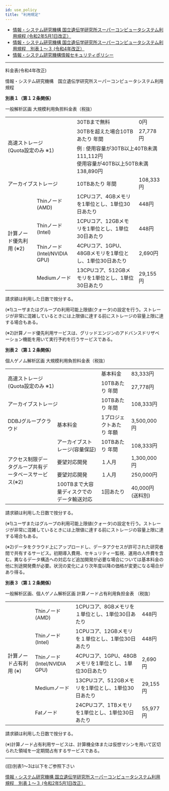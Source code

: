 ```yaml
---
id: use_policy
title: "利用規定"
---
```



- [情報・システム研究機構 国立遺伝学研究所スーパーコンピュータシステム利用規程 (令和2年5月1日改正）](/pdf/nigsc_use_policy.pdf)
- [情報・システム研究機構 国立遺伝学研究所スーパーコンピュータシステム利用規程　別表１〜３ (令和4年改正）](/pdf/tables_of_nigsc_use_policy_20220221.pdf)
- [情報・システム研究機構情報セキュリティポリシー](/pdf/ROIS_security_policy.pdf)

---

料金表(令和4年改正)

情報・システム研究機構　国立遺伝学研究所スーパーコンピュータシステム利用規程

**別表１（第１２条関係）**

一般解析区画 大規模利用負担料金表（税抜）

<table>
	<tbody>
		<tr>
			<td colspan="2" rowspan="3">高速ストレージ<br />(Quota設定のみ ※1)</td>
			<td>30TBまで無料</td>
			<td>0円</td>
		</tr>
		<tr>
			<td>30TBを超えた場合10TBあたり 年間</td>
			<td>27,778円</td>
		</tr>
		<tr>
			<td colspan="2">例 : 使用容量が30TB以上40TB未満  111,112円<br />使用容量が40TB以上50TB未満　138,890円</td>
		</tr>
		<tr>
			<td colspan="2">アーカイブストレージ</td>
			<td>10TBあたり 年間</td>
			<td>108,333円</td>
		</tr>
		<tr>
			<td rowspan="4">計算ノード優先利用 (※2)</td>
			<td>Thinノード<br />(AMD)</td>
			<td>1CPUコア、4GBメモリを1単位とし、1単位30日あたり</td>
			<td>448円</td>
		</tr>
		<tr>
			<td>Thinノード
(Intel)</td>
			<td>1CPUコア、12GBメモリを1単位とし、1単位30日あたり</td>
			<td>448円</td>
		</tr>
		<tr>
			<td>Thinノード<br />(Intel/NVIDIA GPU)</td>
			<td>4CPUコア、1GPU、48GBメモリを1単位とし、1単位30日あたり</td>
			<td>2,690円</td>
		</tr>
		<tr>
			<td>Mediumノード</td>
			<td>13CPUコア、512GBメモリを1単位とし、1単位30日あたり</td>
			<td>29,155円</td>
		</tr>
	</tbody>
</table>

請求額は利用した日数で按分する。

(※1)ユーザまたはグループの利用可能上限値(クォータ)の設定を行う。ストレージが非常に混雑しているときには上限値に達する前にストレージの容量上限に達する場合もある。

(※2)計算ノード優先利用サービスは、グリッドエンジンのアドバンスドリザベーション機能を用いて実行予約を行うサービスである。


**別表２（第１２条関係）**

個人ゲノム解析区画 大規模利用負担料金表（税抜）

<table>
	<tbody>
		<tr>
			<td colspan="2" rowspan="2">高速ストレージ<br />(Quota設定のみ ※1)</td>
			<td>基本料金</td>
			<td>83,333円</td>
		</tr>
		<tr>
			<td>10TBあたり 年間</td>
			<td>27,778円</td>
		</tr>
		<tr>
			<td colspan="2">アーカイブストレージ</td>
			<td>10TBあたり 年間</td>
			<td>108,333円</td>
		</tr>
		<tr>
			<td>DDBJグループクラウド</td>
			<td>基本料金</td>
			<td>1プロジェクトあたり 年額</td>
			<td>3,500,000円</td>
		</tr>
		<tr>
			<td rowspan="4">アクセス制限データグループ共有データベースサービス(※2)</td>
			<td>アーカイブストレージ(容量保証)</td>
			<td>10TBあたり 年間</td>
			<td>108,333円</td>
		</tr>
		<tr>
			<td>要望対応開発</td>
			<td>１人月</td>
			<td>1,300,000円</td>
		</tr>
		<tr>
			<td>要望対応開発</td>
			<td>１人月</td>
			<td>250,000円</td>
		</tr>
		<tr>
			<td>100TBまで大容量ディスクでのデータ輸送対応</td>
			<td>1回あたり</td>
			<td>40,000円
(送料別)</td>
		</tr>
	</tbody>
</table>

請求額は利用した日数で按分する。

(※1)ユーザまたはグループの利用可能上限値(クォータ)の設定を行う。ストレージが非常に混雑しているときには上限値に達する前にストレージの容量上限に達する場合もある。

(※2)データをクラウド上にアップロードし、データアクセスが許可された研究者間で共有するサービス。初期導入費用、セキュリティー監視、運用の人件費を含む。異なるデータ構造への対応など追加開発が必要な場合については基本料金の他に別途開発費が必要。状況の変化により次年度以降の価格が変更になる場合があり得る。


**別表３（第１２条関係）**

一般解析区画、個人ゲノム解析区画 計算ノード占有利用負担金表 （税抜）

<table>
	<tbody>
		<tr>
			<td rowspan="5">計算ノード占有利用 (※)</td>
			<td>Thinノード<br />(AMD)</td>
			<td>1CPUコア、8GBメモリを１単位とし、1単位30日あたり</td>
			<td>448円</td>
		</tr>
		<tr>
			<td>Thinノード<br />(Intel)</td>
			<td>1CPUコア、12GBメモリを１単位とし、1単位30日あたり</td>
			<td>448円</td>
		</tr>
		<tr>
			<td>Thinノード<br />(Intel/NVIDIA GPU)</td>
			<td>4CPUコア、1GPU、48GBメモリを1単位とし、1単位30日あたり</td>
			<td>2,690円</td>
		</tr>
		<tr>
			<td>Mediumノード</td>
			<td>13CPUコア、512GBメモリを1単位とし、1単位30日あたり</td>
			<td>29,155円</td>
		</tr>
		<tr>
			<td>Fatノード</td>
			<td>24CPUコア、1TBメモリを1単位とし、1単位30日あたり</td>
			<td>55,977円</td>
		</tr>
	</tbody>
</table>

請求額は利用した日数で按分する。

(※)計算ノード占有利用サービスは、計算機全体または仮想マシンを用いて区切られた領域を一定期間占有するサービスである。

---
(旧)別表1〜3は以下をご参照下さい

[情報・システム研究機構 国立遺伝学研究所スーパーコンピュータシステム利用規程　別表１〜３ (令和2年5月1日改正）](/pdf/tables_of_nigsc_use_policy_2.pdf)